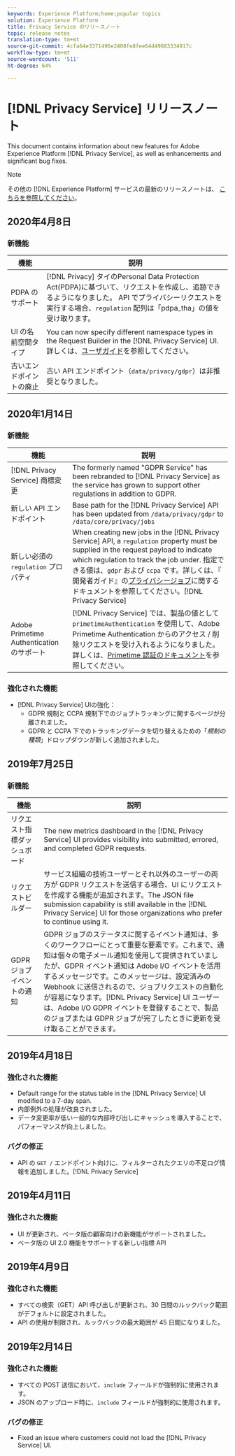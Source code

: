 ```yaml
---
keywords: Experience Platform;home;popular topics
solution: Experience Platform
title: Privacy Service のリリースノート
topic: release notes
translation-type: tm+mt
source-git-commit: 4cfa64e3371496e2408fe8fee64d49883334917c
workflow-type: tm+mt
source-wordcount: '511'
ht-degree: 64%

---
```



# [!DNL Privacy Service] リリースノート

This document contains information about new features for Adobe Experience Platform [!DNL Privacy Service], as well as enhancements and significant bug fixes.

>[!NOTE]
>
>その他の [!DNL Experience Platform] サービスの最新のリリースノートは、 [こちらを参照してください](../release-notes/latest/latest.md)。

## 2020年4月8日

### 新機能

| 機能 | 説明 |
| --- | --- |
| PDPA のサポート | [!DNL Privacy] タイのPersonal Data Protection Act(PDPA)に基づいて、リクエストを作成し、追跡できるようになりました。 API でプライバシーリクエストを実行する場合、`regulation` 配列は「pdpa_tha」の値を受け取ります。 |
| UI の名前空間タイプ | You can now specify different namespace types in the Request Builder in the [!DNL Privacy Service] UI. 詳しくは、[ユーザガイド](ui/user-guide.md)を参照してください。 |
| 古いエンドポイントの廃止 | 古い API エンドポイント（`data/privacy/gdpr`）は非推奨となりました。 |

## 2020年1月14日

### 新機能

| 機能 | 説明 |
| --- | --- |
| [!DNL Privacy Service] 商標変更 | The formerly named &quot;GDPR Service&quot; has been rebranded to [!DNL Privacy Service] as the service has grown to support other regulations in addition to GDPR. |
| 新しい API エンドポイント | Base path for the [!DNL Privacy Service] API has been updated from `/data/privacy/gdpr` to `/data/core/privacy/jobs` |
| 新しい必須の `regulation` プロパティ | When creating new jobs in the [!DNL Privacy Service] API, a `regulation` property must be supplied in the request payload to indicate which regulation to track the job under. 指定できる値は、`gdpr` および `ccpa` です。詳しくは、『 開発者ガイド』の[プライバシージョブ](api/privacy-jobs.md)に関するドキュメントを参照してください。[!DNL Privacy Service] |
| Adobe Primetime Authentication のサポート | [!DNL Privacy Service] では、製品の値として `primetimeAuthentication` を使用して、Adobe Primetime Authentication からのアクセス / 削除リクエストを受け入れるようになりました。詳しくは、[Primetime 認証のドキュメント](http://tve.helpdocsonline.com/how-to-make-a-privacy-request)を参照してください。 |

### 強化された機能

* [!DNL Privacy Service] UIの強化：
   * GDPR 規制と CCPA 規制下でのジョブトラッキングに関するページが分離されました。
   * GDPR と CCPA 下でのトラッキングデータを切り替えるための「_規制の種類_」ドロップダウンが新しく追加されました。

## 2019年7月25日

### 新機能

| 機能 | 説明 |
| --- | --- |
| リクエスト指標ダッシュボード | The new metrics dashboard in the [!DNL Privacy Service] UI provides visibility into submitted, errored, and completed GDPR requests. |
| リクエストビルダー | サービス組織の技術ユーザーとそれ以外のユーザーの両方が GDPR リクエストを送信する場合、UI にリクエストを作成する機能が追加されます。The JSON file submission capability is still available in the [!DNL Privacy Service] UI for those organizations who prefer to continue using it. |
| GDPR ジョブイベントの通知 | GDPR ジョブのステータスに関するイベント通知は、多くのワークフローにとって重要な要素です。これまで、通知は個々の電子メール通知を使用して提供されていましたが、GDPR イベント通知は Adobe I/O イベントを活用するメッセージです。このメッセージは、設定済みの Webhook に送信されるので、ジョブリクエストの自動化が容易になります。[!DNL Privacy Service] UI ユーザーは、Adobe I/O GDPR イベントを登録することで、製品のジョブまたは GDPR ジョブが完了したときに更新を受け取ることができます。 |

## 2019年4月18日

### 強化された機能

* Default range for the status table in the [!DNL Privacy Service] UI modified to a 7-day span.
* 内部例外の処理が改良されました。
* データ変更率が低い一般的な内部呼び出しにキャッシュを導入することで、パフォーマンスが向上しました。

### バグの修正

*  API の `GET /` エンドポイント向けに、フィルターされたクエリの不足ログ情報を追加しました。[!DNL Privacy Service]

## 2019年4月11日

### 強化された機能

* UI が更新され、ベータ版の顧客向けの新機能がサポートされました。
* ベータ版の UI 2.0 機能をサポートする新しい指標 API

## 2019年4月9日

### 強化された機能

* すべての検索（GET）API 呼び出しが更新され、30 日間のルックバック範囲がデフォルトに設定されました。
* API の使用が制限され、ルックバックの最大範囲が 45 日間になりました。

## 2019年2月14日

### 強化された機能

* すべての POST 送信において、`include` フィールドが強制的に使用されます。
* JSON のアップロード時に、`include` フィールドが強制的に使用されます。

### バグの修正

* Fixed an issue where customers could not load the [!DNL Privacy Service] UI.